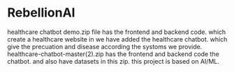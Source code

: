 # RebellionAI
healthcare chatbot
demo.zip file has the frontend and backend code.
which create a healthcare website in we have added the healthcare chatbot.
which give the precuation and disease according the systoms we provide.
healthcare-chatbot-master(2).zip has the frontend and backend code the chatbot.
and also have datasets in this zip.
this project is based on AI/ML.
